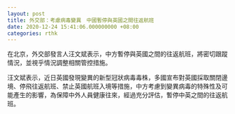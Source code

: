 ```yaml
---
layout: post
title: 外交部：考慮病毒變異　中國暫停與英國之間往返航班
date: 2020-12-24 15:41:06.000000000 +08:00
categories: rthk
---
```


在北京，外交部發言人汪文斌表示，中方暫停與英國之間的往返航班，將密切跟蹤情況，並視乎情況調整相關管控措施。

汪文斌表示，近日英國發現變異的新型冠狀病毒毒株，多國宣布對英國採取關閉邊境、停飛往返航班、禁止英國航班入境等措施，中方考慮到變異病毒的特殊性及可能產生的影響，為保障中外人員健康往來，經過充分評估，暫停中英之間的往返航班。
